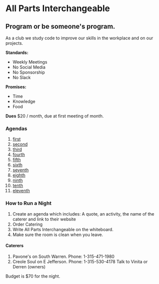 # All Parts Interchangeable
## Program or be someone's program.
As a club we study code to improve our skills in the workplace and on our projects.

**Standards:**
- Weekly Meetings
- No Social Media
- No Sponsorship
- No Slack

**Promises:**
- Time
- Knowledge
- Food

**Dues**
$20 / month, due at first meeting of month.

### Agendas
1. [first](agenda_01.md)
2. [second](agenda_02.md)
3. [third](agenda_03.md)
4. [fourth](agenda_04.md)
5. [fifth](agenda_05.md)
6. [sixth](agenda_06.md)
7. [seventh](agenda_07.md)
8. [eighth](agenda_08.md)
9. [ninth](agenda_09.md)
10. [tenth](agenda_10.md)
11. [eleventh](agenda_11.md)

### How to Run a Night
1. Create an agenda which includes: A quote, an activity, the name of the caterer and link to their website
2. Order Catering
3. Write All Parts Interchangeable on the whiteboard.
4. Make sure the room is clean when you leave. 


#### Caterers
1. Pavone's on South Warren. Phone: 1-315-471-1980 
2. Creole Soul on E Jefferson. Phone: 1-315-530-4178 Talk to Vinita or Derren (owners)
  
Budget is $70 for the night.

